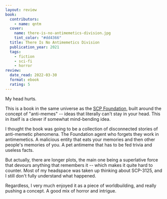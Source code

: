```yaml
---
layout: review
book:
  contributors:
    - name: qntm
  cover:
    name: there-is-no-antimemetics-division.jpg
    tint_color: "#dd4366"
  title: There Is No Antimemetics Division
  publication_year: 2021
  tags:
    - fiction
    - sci-fi
    - horror
review:
  date_read: 2022-03-30
  format: ebook
  rating: 5
---
```


My head hurts.

This is a book in the same universe as the [SCP Foundation], built around the concept of "anti-memes" -- ideas that literally can't stay in your head.
This in itself is a clever if somewhat mind-bending idea.

I thought the book was going to be a collection of disconnected stories of anti-memetic phenomena.
The Foundation agent who forgets they work in antimemetics.
A malicious entity that eats your memories and then other people's memories of you.
A pet antimeme that has to be fed trivia and useless facts.

But actually, there are longer plots, the main one being a superlative force that devours anything that remembers it -- which makes it quite hard to counter.
Most of my headspace was taken up thinking about SCP-3125, and I still don't fully understand what happened.

Regardless, I very much enjoyed it as a piece of worldbuilding, and really pushing a concept.
A good mix of horror and intrigue.

[SCP Foundation]: https://en.wikipedia.org/wiki/SCP_Foundation


